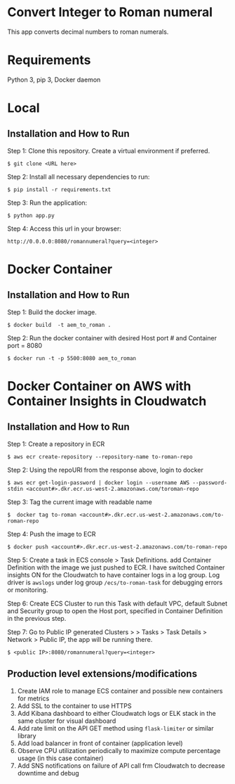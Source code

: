 # Convert Integer to Roman numeral
This app converts decimal numbers to roman numerals.

# Requirements

Python 3, pip 3, Docker daemon

# Local
## Installation and How to Run

Step 1: Clone this repository. Create a virtual environment if preferred.

    $ git clone <URL here>

Step 2: Install all necessary dependencies to run:

    $ pip install -r requirements.txt

Step 3: Run the application:

	$ python app.py

Step 4: Access this url in your browser: 

	http://0.0.0.0:8080/romannumeral?query=<integer>


# Docker Container
## Installation and How to Run

Step 1: Build the docker image.
    
    $ docker build  -t aem_to_roman .

Step 2: Run the docker container with desired Host port # and Container port = 8080

    $ docker run -t -p 5500:8080 aem_to_roman

# Docker Container on AWS with Container Insights in Cloudwatch
## Installation and How to Run

Step 1: Create a repository in ECR

    $ aws ecr create-repository --repository-name to-roman-repo

Step 2: Using the repoURI from the response above, login to docker

    $ aws ecr get-login-password | docker login --username AWS --password-stdin <account#>.dkr.ecr.us-west-2.amazonaws.com/toroman-repo

Step 3: Tag the current image with readable name

    $  docker tag to-roman <account#>.dkr.ecr.us-west-2.amazonaws.com/to-roman-repo

Step 4: Push the image to ECR

    $ docker push <account#>.dkr.ecr.us-west-2.amazonaws.com/to-roman-repo

Step 5: Create a task in ECS console > Task Definitions. add Container Definition with the image we just pushed to ECR.
    I have switched Container insights ON for the Cloudwatch to have container logs in a log group. 
    Log driver is `awslogs` under log group `/ecs/to-roman-task` for debugging errors or monitoring.

Step 6: Create ECS Cluster to run this Task with default VPC, default Subnet and Security group 
    to open the Host port, specified in Container Definition in the previous step.

Step 7: Go to Public IP generated Clusters > <cluster-name> > Tasks > Task Details > Network > Public IP, the app will be running there.

    $ <public IP>:8080/romannumeral?query=<integer>


## Production level extensions/modifications

1. Create IAM role to manage ECS container and possible new containers for metrics
2. Add SSL to the container to use HTTPS
3. Add Kibana dashboard to either Cloudwatch logs or ELK stack in the same cluster for visual dashboard
4. Add rate limit on the API GET method using `flask-limiter` or similar library
5. Add load balancer in front of container (application level)
6. Observe CPU utilization periodically to maximize compute percentage usage (in this case container)
7. Add SNS notifications on failure of API call frm Cloudwatch to decrease downtime and debug

